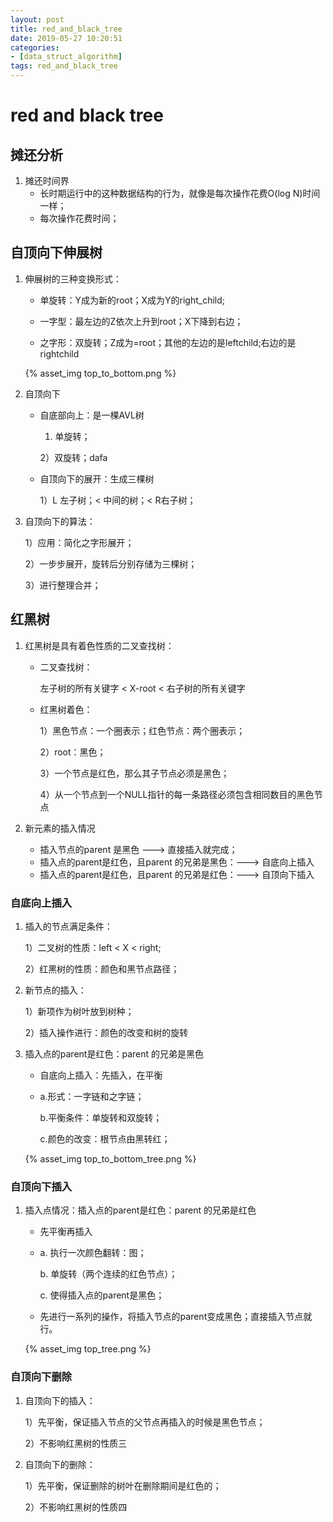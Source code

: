 ```yaml
---
layout: post
title: red_and_black_tree
date: 2019-05-27 10:20:51
categories: 
- [data_struct_algorithm]
tags: red_and_black_tree
---
```


# red and black tree

## 摊还分析

1. 摊还时间界
   + 长时期运行中的这种数据结构的行为，就像是每次操作花费O(log N)时间一样；
   + 每次操作花费时间；

## 自顶向下伸展树

1. 伸展树的三种变换形式：

   + 单旋转：Y成为新的root；X成为Y的right_child;

   + 一字型：最左边的Z依次上升到root；X下降到右边；

   + 之字形：双旋转；Z成为=root；其他的左边的是leftchild;右边的是rightchild

   {% asset_img top_to_bottom.png %}

2. 自顶向下

   + 自底部向上：是一棵AVL树

     1) 单旋转；

     2）双旋转；dafa

   + 自顶向下的展开：生成三棵树

     1）L 左子树；<  中间的树；<  R右子树；

3. 自顶向下的算法：

   1）应用：简化之字形展开；

   2）一步步展开，旋转后分别存储为三棵树；

   3）进行整理合并；

## 红黑树

1. 红黑树是具有着色性质的二叉查找树：

   + 二叉查找树：

     左子树的所有关键字 < X-root  < 右子树的所有关键字 

   + 红黑树着色：

     1）黑色节点：一个圈表示；红色节点：两个圈表示；

     2）root：黑色；

     3）一个节点是红色，那么其子节点必须是黑色；

     4）从一个节点到一个NULL指针的每一条路径必须包含相同数目的黑色节点

2. 新元素的插入情况

   - 插入节点的parent 是黑色 --->	直接插入就完成；
   - 插入点的parent是红色，且parent 的兄弟是黑色：---> 自底向上插入
   - 插入点的parent是红色，且parent 的兄弟是红色：---> 自顶向下插入

### 自底向上插入

1. 插入的节点满足条件：

   1）二叉树的性质：left < X < right;

   2）红黑树的性质：颜色和黑节点路径；

2. 新节点的插入：

   1）新项作为树叶放到树种；

   2）插入操作进行：颜色的改变和树的旋转

3. 插入点的parent是红色：parent 的兄弟是黑色

   + 自底向上插入：先插入，在平衡

   + a.形式：一字链和之字链；

     b.平衡条件：单旋转和双旋转；

     c.颜色的改变：根节点由黑转红；

   {% asset_img top_to_bottom_tree.png %}

### 自顶向下插入

1. 插入点情况：插入点的parent是红色：parent 的兄弟是红色

   +  先平衡再插入

   + a. 执行一次颜色翻转：图；

     b. 单旋转（两个连续的红色节点）；

     c. 使得插入点的parent是黑色；

   + 先进行一系列的操作，将插入节点的parent变成黑色；直接插入节点就行。

   {% asset_img top_tree.png %}

### 自顶向下删除

1. 自顶向下的插入：

   1）先平衡，保证插入节点的父节点再插入的时候是黑色节点；

   2）不影响红黑树的性质三

2. 自顶向下的删除：

   1）先平衡，保证删除的树叶在删除期间是红色的；

   2）不影响红黑树的性质四